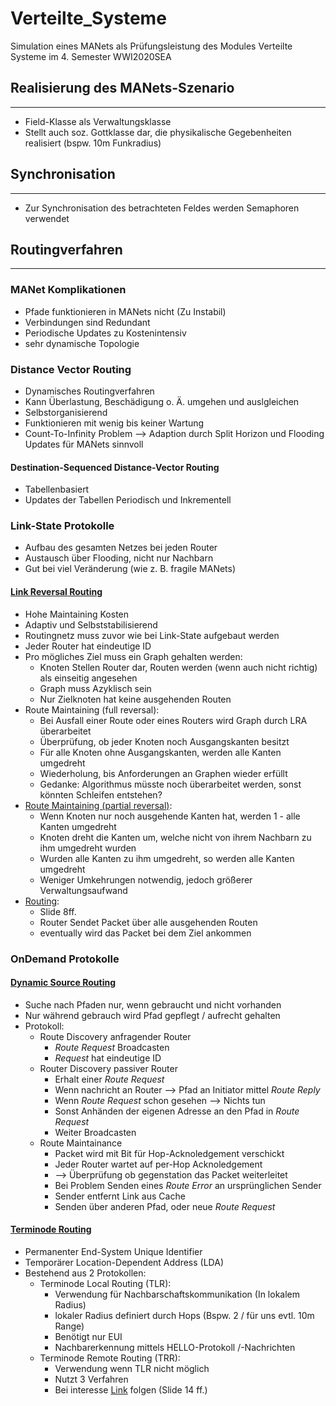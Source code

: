 # Verteilte_Systeme

Simulation eines MANets als Prüfungsleistung des Modules Verteilte Systeme im 4.
Semester WWI2020SEA

## Realisierung des MANets-Szenario

---

- Field-Klasse als Verwaltungsklasse
- Stellt auch soz. Gottklasse dar, die physikalische Gegebenheiten realisiert
  (bspw. 10m Funkradius)

## Synchronisation

---

- Zur Synchronisation des betrachteten Feldes werden Semaphoren verwendet

## Routingverfahren

---

### MANet Komplikationen

- Pfade funktionieren in MANets nicht (Zu Instabil)
- Verbindungen sind Redundant
- Periodische Updates zu Kostenintensiv
- sehr dynamische Topologie

### Distance Vector Routing

- Dynamisches Routingverfahren
- Kann Überlastung, Beschädigung o. Ä. umgehen und auslgleichen
- Selbstorganisierend
- Funktionieren mit wenig bis keiner Wartung
- Count-To-Infinity Problem --> Adaption durch Split Horizon und Flooding Updates für MANets sinnvoll

#### Destination-Sequenced Distance-Vector Routing

- Tabellenbasiert
- Updates der Tabellen Periodisch und Inkrementell

### Link-State Protokolle

- Aufbau des gesamten Netzes bei jeden Router
- Austausch über Flooding, nicht nur Nachbarn
- Gut bei viel Veränderung (wie z. B. fragile MANets)

#### [Link Reversal Routing](https://courses.engr.illinois.edu/ece428/sp2018/link-reversal.pdf)

- Hohe Maintaining Kosten
- Adaptiv und Selbststabilisierend
- Routingnetz muss zuvor wie bei Link-State aufgebaut werden
- Jeder Router hat eindeutige ID
- Pro mögliches Ziel muss ein Graph gehalten werden:
  - Knoten Stellen Router dar, Routen werden (wenn auch nicht richtig) als einseitig angesehen
  - Graph muss Azyklisch sein
  - Nur Zielknoten hat keine ausgehenden Routen
- Route Maintaining (full reversal):
  - Bei Ausfall einer Route oder eines Routers wird Graph durch LRA überarbeitet
  - Überprüfung, ob jeder Knoten noch Ausgangskanten besitzt
  - Für alle Knoten ohne Ausgangskanten, werden alle Kanten umgedreht
  - Wiederholung, bis Anforderungen an Graphen wieder erfüllt
  - Gedanke: Algorithmus müsste noch überarbeitet werden, sonst könnten Schleifen entstehen?
- [Route Maintaining (partial reversal)](https://disco.ethz.ch/courses/ws0405/seminar/materials/born_slides.pdf):
  - Wenn Knoten nur noch ausgehende Kanten hat, werden 1 - alle Kanten umgedreht
  - Knoten dreht die Kanten um, welche nicht von ihrem Nachbarn zu ihm umgedreht wurden
  - Wurden alle Kanten zu ihm umgedreht, so werden alle Kanten umgedreht
  - Weniger Umkehrungen notwendig, jedoch größerer Verwaltungsaufwand
- [Routing](https://disco.ethz.ch/courses/ws0405/seminar/materials/born_slides.pdf):
  - Slide 8ff.
  - Router Sendet Packet über alle ausgehenden Routen
  - eventually wird das Packet bei dem Ziel ankommen

### OnDemand Protokolle

#### [Dynamic Source Routing](https://www.vs.inf.ethz.ch/edu/SS2001/MC/slides/02-routing.pdf)

- Suche nach Pfaden nur, wenn gebraucht und nicht vorhanden
- Nur während gebrauch wird Pfad gepflegt / aufrecht gehalten
- Protokoll:
  - Route Discovery anfragender Router
    - _Route Request_ Broadcasten
    - _Request_ hat eindeutige ID
  - Router Discovery passiver Router
    - Erhalt einer _Route Request_
    - Wenn nachricht an Router --> Pfad an Initiator mittel _Route Reply_
    - Wenn _Route Request_ schon gesehen --> Nichts tun
    - Sonst Anhänden der eigenen Adresse an den Pfad in _Route Request_
    - Weiter Broadcasten
  - Route Maintainance
    - Packet wird mit Bit für Hop-Acknoledgement verschickt
    - Jeder Router wartet auf per-Hop Acknoledgement
    - --> Überprüfung ob gegenstation das Packet weiterleitet
    - Bei Problem Senden eines _Route Error_ an ursprünglichen Sender
    - Sender entfernt Link aus Cache
    - Senden über anderen Pfad, oder neue _Route Request_

#### [Terminode Routing](https://www.vs.inf.ethz.ch/edu/SS2001/MC/slides/02-routing.pdf)

- Permanenter End-System Unique Identifier
- Temporärer Location-Dependent Address (LDA)
- Bestehend aus 2 Protokollen:
  - Terminode Local Routing (TLR):
    - Verwendung für Nachbarschaftskommunikation (In lokalem Radius)
    - lokaler Radius definiert durch Hops (Bspw. 2 / für uns evtl. 10m Range)
    - Benötigt nur EUI
    - Nachbarerkennung mittels HELLO-Protokoll /-Nachrichten
  - Terminode Remote Routing (TRR):
    - Verwendung wenn TLR nicht möglich
    - Nutzt 3 Verfahren
    - Bei interesse [Link](https://www.vs.inf.ethz.ch/edu/SS2001/MC/slides/02-routing.pdf) folgen (Slide 14 ff.)
